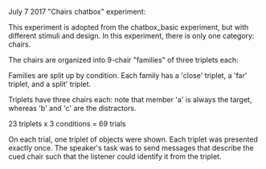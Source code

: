 July 7 2017
"Chairs chatbox" experiment:

This experiment is adopted from the chatbox_basic experiment, but with different stimuli and design. In this experiment, there is only one category: chairs.

The chairs are organized into 9-chair "families" of three triplets each:

Families are split up by condition. Each family has a 'close' triplet, a 'far' triplet, and a split' triplet. 

Triplets have three chairs each: note that member 'a' is always the target, whereas 'b' and 'c' are the distractors.


23 triplets x 3 conditions = 69 trials


On each trial, one triplet of objects were shown. Each triplet was presented exactly once. The speaker's task was to send messages that describe the cued chair such that the listener could identify it from the triplet. 